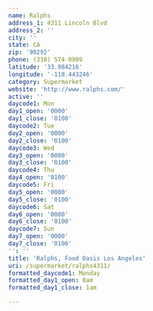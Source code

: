 ```yaml
---
name: Ralphs
address_1: 4311 Lincoln Blvd
address_2: ''
city: ''
state: CA
zip: '90292'
phone: (310) 574-0909
latitude: '33.984216'
longitude: '-118.443246'
category: Supermarket
website: 'http://www.ralphs.com/'
active: ''
daycode1: Mon
day1_open: '0000'
day1_close: '0100'
daycode2: Tue
day2_open: '0000'
day2_close: '0100'
daycode3: Wed
day3_open: '0000'
day3_close: '0100'
daycode4: Thu
day4_open: '0100'
daycode5: Fri
day5_open: '0000'
day5_close: '0100'
daycode6: Sat
day6_open: '0000'
day6_close: '0100'
daycode7: Sun
day7_open: '0000'
day7_close: '0100'
'': ''
title: 'Ralphs, Food Oasis Los Angeles'
uri: /supermarket/ralphs4311/
formatted_daycode1: Monday
formatted_day1_open: 0am
formatted_day1_close: 1am

---
```

